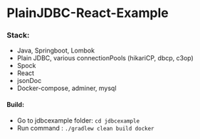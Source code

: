 # PlainJDBC-React-Example

### Stack:
* Java, Springboot, Lombok
* Plain JDBC, various connectionPools (hikariCP, dbcp, c3op) 
* Spock
* React
* jsonDoc
* Docker-compose, adminer, mysql

#### Build:
* Go to jdbcexample folder: `cd jdbcexample`
* Run command : `./gradlew clean build docker`